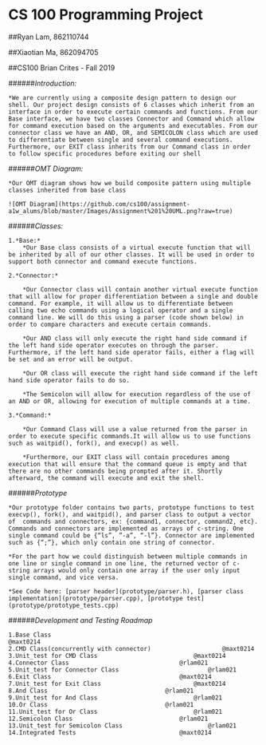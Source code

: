 # CS 100 Programming Project
##Ryan Lam, 862110744	                                                                                            		

##Xiaotian Ma, 862094705                                                            						

##CS100 Brian Crites - Fall 2019

######*Introduction:*

	*We are currently using a composite design pattern to design our shell. Our project design consists of 6 classes which inherit from an interface in order to execute certain commands and functions. From our Base interface, we have two classes Connector and Command which allow for command execution based on the arguments and executables. From our connector class we have an AND, OR, and SEMICOLON class which are used to differentiate between single and several command executions. Furthermore, our EXIT class inherits from our Command class in order to follow specific procedures before exiting our shell


######*OMT Diagram:*
	
	*Our OMT diagram shows how we build composite pattern using multiple classes inherited from base class

	![OMT Diagram](https://github.com/cs100/assignment-a1w_alums/blob/master/Images/Assignment%201%20UML.png?raw=true)

######*Classes:*
	
	1.*Base:*
		*Our Base class consists of a virtual execute function that will be inherited by all of our other classes. It will be used in order to support both connector and command execute functions. 

	2.*Connector:*

		*Our Connector class will contain another virtual execute function that will allow for proper differentiation between a single and double command. For example, it will allow us to differentiate between calling two echo commands using a logical operator and a single command line. We will do this using a parser (code shown below) in order to compare characters and execute certain commands. 

		*Our AND class will only execute the right hand side command if the left hand side operator executes on through the parser. Furthermore, if the left hand side operator fails, either a flag will be set and an error will be output.

		*Our OR class will execute the right hand side command if the left hand side operator fails to do so. 

		*The Semicolon will allow for execution regardless of the use of an AND or OR, allowing for execution of multiple commands at a time. 

	3.*Command:*
	
		*Our Command Class will use a value returned from the parser in order to execute specific commands.It will allow us to use functions such as waitpid(), fork(), and execvp() as well. 

 		*Furthermore, our EXIT class will contain procedures among execution that will ensure that the command queue is empty and that there are no other commands being prompted after it. Shortly afterward, the command will execute and exit the shell. 

######*Prototype*

	*Our prototype folder contains two parts, prototype functions to test execvp(), fork(), and waitpid(), and parser class to output a vector of  commands and connectors, ex: {command1, connector, command2, etc}. Commands and connectors are implemented as arrays of c-string. One single command could be {“ls”, ”-a”, “-l”}. Connector are implemented such as {“;”}, which only contain one string of connector. 

	*For the part how we could distinguish between multiple commands in one line or single command in one line, the returned vector of c-string arrays would only contain one array if the user only input single command, and vice versa. 

	*See Code here: [parser header](prototype/parser.h), [parser class implementation](prototype/parser.cpp), [prototype test](prototype/prototype_tests.cpp)


######*Development and Testing Roadmap*

	1.Base Class                                 					@maxt0214
	2.CMD Class(concurrently with connector)					@maxt0214
	3.Unit_test for CMD Class							@maxt0214
	4.Connector Class								@rlam021
	5.Unit_test for Connector Class							@rlam021
	6.Exit Class									@maxt0214
	7.Unit_test for Exit Class							@maxt0214
	8.And Class									@rlam021
	9.Unit_test for And Class							@rlam021
	10.Or Class									@rlam021
	11.Unit_test for Or Class							@rlam021
	12.Semicolon Class								@rlam021
	13.Unit_test for Semicolon Class						@rlam021
	14.Integrated Tests								@maxt0214
	

